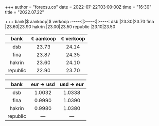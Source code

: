 +++
author = "forexsu.co"
date = 2022-07-22T03:00:00Z
time = "16:30"
title = "2022.07.22"

+++
bank|$ aankoop|$ verkoop
:-----:|:-----:|:-----:
dsb  |23.30|23.70
fina  |23.60|23.90
hakrin  |23.00|23.50
republic  |23.10|23.50

bank|€ aankoop|€ verkoop
:-----:|:-----:|:-----:
dsb  |23.73|24.14
fina  |23.87|24.35
hakrin  |23.60|24.10
republic  |22.90|23.70

bank|eur → usd|usd → eur
:-----:|:-----:|:-----:
dsb  |1.0032|1.0338
fina  |0.9990|1.0390
hakrin  |0.9980|1.0380
republic  |—|—
